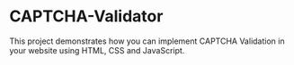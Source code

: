 # CAPTCHA-Validator
This project demonstrates how you can implement CAPTCHA Validation in your website using HTML, CSS and JavaScript.
